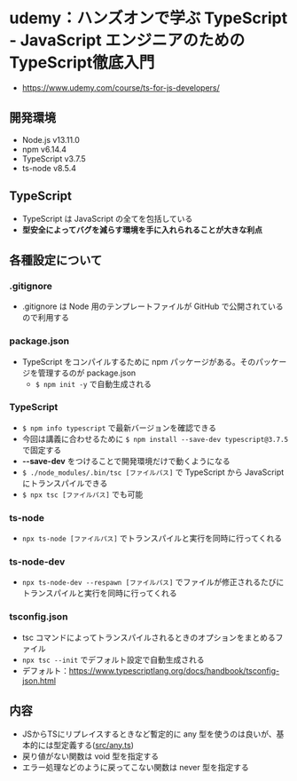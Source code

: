 # udemy：ハンズオンで学ぶ TypeScript - JavaScript エンジニアのための TypeScript徹底入門
- https://www.udemy.com/course/ts-for-js-developers/

## 開発環境
- Node.js v13.11.0
- npm v6.14.4
- TypeScript v3.7.5
- ts-node v8.5.4

## TypeScript
- TypeScript は JavaScript の全てを包括している
- **型安全によってバグを減らす環境を手に入れられることが大きな利点**

## 各種設定について
### .gitignore
- .gitignore は Node 用のテンプレートファイルが GitHub で公開されているので利用する
### package.json
- TypeScript をコンパイルするために npm パッケージがある。そのパッケージを管理するのが package.json
  - `$ npm init -y` で自動生成される
### TypeScript
- `$ npm info typescript` で最新バージョンを確認できる
- 今回は講義に合わせるために `$ npm install --save-dev typescript@3.7.5` で固定する
- **--save-dev** をつけることで開発環境だけで動くようになる
- `$ ./node_modules/.bin/tsc [ファイルパス]` で TypeScript から JavaScript にトランスパイルできる
- `$ npx tsc [ファイルパス]` でも可能
### ts-node
- `npx ts-node [ファイルパス]` でトランスパイルと実行を同時に行ってくれる
### ts-node-dev
- `npx ts-node-dev --respawn [ファイルパス]`  でファイルが修正されるたびにトランスパイルと実行を同時に行ってくれる
### tsconfig.json
- tsc コマンドによってトランスパイルされるときのオプションをまとめるファイル
- `npx tsc --init` でデフォルト設定で自動生成される
- デフォルト：https://www.typescriptlang.org/docs/handbook/tsconfig-json.html

## 内容
- JSからTSにリプレイスするときなど暫定的に any 型を使うのは良いが、基本的には型定義する([src/any.ts](./src/any.ts))
- 戻り値がない関数は void 型を指定する
- エラー処理などのように戻ってこない関数は never 型を指定する
